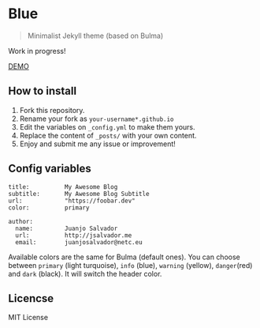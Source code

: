 # Blue

> Minimalist Jekyll theme (based on Bulma)

Work in progress!

[DEMO](https://jsalvador.me/blue)

## How to install

1. Fork this repository.
2. Rename your fork as `your-username*.github.io`
3. Edit the variables on `_config.yml` to make them yours.
4. Replace the content of `_posts/` with your own content.
5. Enjoy and submit me any issue or improvement!


## Config variables

```
title:          My Awesome Blog
subtitle:       My Awesome Blog Subtitle
url:            "https://foobar.dev"
color:          primary

author:
  name:         Juanjo Salvador
  url:          http://jsalvador.me
  email:        juanjosalvador@netc.eu
```

Available colors are the same for Bulma (default ones). You can choose between `primary` (light turquoise), `info` (blue), `warning` (yellow), `danger`(red) and `dark` (black). It will switch the header color. 

## Licencse

MIT License